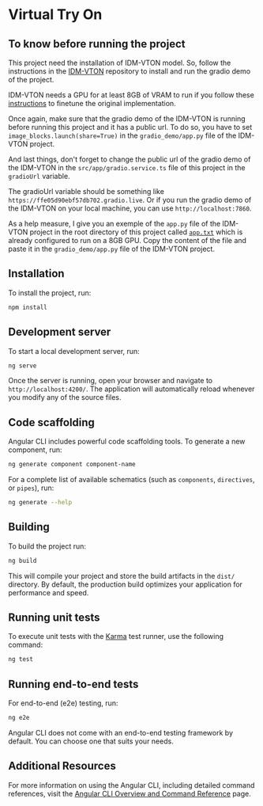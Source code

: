 # Virtual Try On

## To know before running the project
This project need the installation of IDM-VTON model. So, follow the instructions in the [IDM-VTON](https://github.com/yisol/IDM-VTON) repository to install and run the gradio demo of the project.

IDM-VTON needs a GPU for at least 8GB of VRAM to run if you follow these [instructions](https://github.com/yisol/IDM-VTON/issues/63) to finetune the original implementation.

Once again, make sure that the gradio demo of the IDM-VTON is running before running this project and it has a public url. To do so, you have to set `image_blocks.launch(share=True)` in the `gradio_demo/app.py` file of the IDM-VTON project.

And last things, don't forget to change the public url of the gradio demo of the IDM-VTON in the `src/app/gradio.service.ts` file of this project in the `gradioUrl` variable.

The gradioUrl variable should be something like `https://ffe05d90ebf57db702.gradio.live`. Or if you run the gradio demo of the IDM-VTON on your local machine, you can use `http://localhost:7860`.

As a help measure, I give you an exemple of the `app.py` file of the IDM-VTON project in the root directory of this project called [`app.txt`](app.txt) which is already configured to run on a 8GB GPU. Copy the content of the file and paste it in the `gradio_demo/app.py` file of the IDM-VTON project.

## Installation
To install the project, run:

```bash
npm install
```

## Development server

To start a local development server, run:

```bash
ng serve
```

Once the server is running, open your browser and navigate to `http://localhost:4200/`. The application will automatically reload whenever you modify any of the source files.

## Code scaffolding

Angular CLI includes powerful code scaffolding tools. To generate a new component, run:

```bash
ng generate component component-name
```

For a complete list of available schematics (such as `components`, `directives`, or `pipes`), run:

```bash
ng generate --help
```

## Building

To build the project run:

```bash
ng build
```

This will compile your project and store the build artifacts in the `dist/` directory. By default, the production build optimizes your application for performance and speed.

## Running unit tests

To execute unit tests with the [Karma](https://karma-runner.github.io) test runner, use the following command:

```bash
ng test
```

## Running end-to-end tests

For end-to-end (e2e) testing, run:

```bash
ng e2e
```

Angular CLI does not come with an end-to-end testing framework by default. You can choose one that suits your needs.

## Additional Resources

For more information on using the Angular CLI, including detailed command references, visit the [Angular CLI Overview and Command Reference](https://angular.dev/tools/cli) page.
